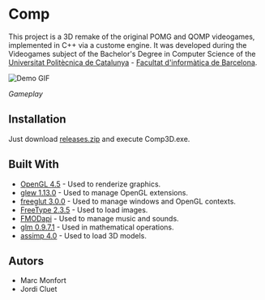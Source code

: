 # Comp

This project is a 3D remake of the original POMG and QOMP videogames, implemented in C++ via a custome engine. It was developed during the Videogames subject of the Bachelor's Degree in Computer Science of the [Universitat Politècnica de Catalunya](https://www.upc.edu/ca) - [Facultat d'informàtica de Barcelona](https://www.fib.upc.edu/).


![Demo GIF](./Comp3D/Comp3D/images/demo.gif)

*Gameplay*

## Installation
Just download [releases.zip](https://github.com/MarcMonfort/Comp3D/releases) and execute Comp3D.exe.

## Built With
* [OpenGL 4.5](https://www.opengl.org/) - Used to renderize graphics.
* [glew 1.13.0](http://glew.sourceforge.net/) - Used to manage OpenGL extensions.
* [freeglut 3.0.0](http://freeglut.sourceforge.net/) - Used to manage windows and OpenGL contexts.
* [FreeType 2.3.5](https://www.freetype.org/) - Used to load images.
* [FMODapi](https://www.fmod.com/) - Used to manage music and sounds.
* [glm 0.9.7.1](https://glm.g-truc.net/) - Used in mathematical operations.
* [assimp 4.0](https://www.assimp.org/) - Used to load 3D models.

## Autors
- Marc Monfort
- Jordi Cluet

